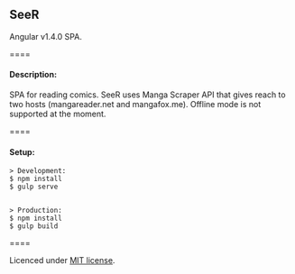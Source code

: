 ## SeeR

Angular v1.4.0 SPA.

====

#### Description:

SPA for reading comics. SeeR uses Manga Scraper API that gives reach to two hosts (mangareader.net and mangafox.me).
Offline mode is not supported at the moment.

====

#### Setup:

```
> Development:
$ npm install
$ gulp serve


> Production:
$ npm install
$ gulp build
```

====

Licenced under [MIT license](https://github.com/DavidLazic/SeeR/blob/master/LICENSE.md).
